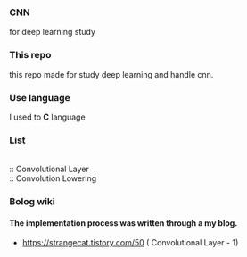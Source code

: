 ### CNN
for deep learning study

### This repo
this repo made for study deep learning and handle cnn.

### Use language
I used to <strong>C</strong> language

### List

<br>
:: Convolutional Layer

<br>
:: Convolution Lowering

### Bolog wiki
#### The implementation process was written through a my blog.
- https://strangecat.tistory.com/50 ( Convolutional Layer - 1)
